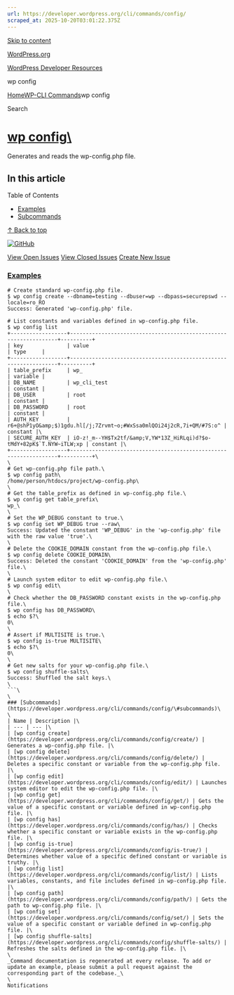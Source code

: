 ```yaml
---
url: https://developer.wordpress.org/cli/commands/config/
scraped_at: 2025-10-20T03:01:22.375Z
---
```


[Skip to content](https://developer.wordpress.org/cli/commands/config/#wp--skip-link--target)

[WordPress.org](https://wordpress.org/)

[WordPress Developer Resources](https://developer.wordpress.org/)

wp config


[Home](https://developer.wordpress.org/)[WP-CLI Commands](https://developer.wordpress.org/cli/commands/)wp config

Search

# [wp config\  <command>](https://developer.wordpress.org/cli/commands/config/)

Generates and reads the wp-config.php file.

## In this article

Table of Contents

- [Examples](https://developer.wordpress.org/cli/commands/config/#examples)
- [Subcommands](https://developer.wordpress.org/cli/commands/config/#subcommands)

[↑ Back to top](https://developer.wordpress.org/cli/commands/config/#wp--skip-link--target)

[![GitHub](https://make.wordpress.org/cli/wp-content/plugins/wporg-cli/assets/images/github-mark.svg)](https://github.com/wp-cli/config-command)

[View Open Issues](https://github.com/login?return_to=%2Fissues%3Fq%3Dlabel%3Acommand%3Aconfig+sort%3Aupdated-desc+org%3Awp-cli+is%3Aopen) [View Closed Issues](https://github.com/login?return_to=%2Fissues%3Fq%3Dlabel%3Acommand%3Aconfig+sort%3Aupdated-desc+org%3Awp-cli+is%3Aclosed) [Create New Issue](https://github.com/wp-cli/config-command/issues/new)

### [Examples](https://developer.wordpress.org/cli/commands/config/\#examples)

```
# Create standard wp-config.php file.
$ wp config create --dbname=testing --dbuser=wp --dbpass=securepswd --locale=ro_RO
Success: Generated 'wp-config.php' file.

# List constants and variables defined in wp-config.php file.
$ wp config list
+------------------+------------------------------------------------------------------+----------+
| key              | value                                                            | type     |
+------------------+------------------------------------------------------------------+----------+
| table_prefix     | wp_                                                              | variable |
| DB_NAME          | wp_cli_test                                                      | constant |
| DB_USER          | root                                                             | constant |
| DB_PASSWORD      | root                                                             | constant |
| AUTH_KEY         | r6+@shP1yO&amp;$)1gdu.hl[/j;7Zrvmt~o;#WxSsa0mlQOi24j2cR,7i+QM/#7S:o^ | constant |\
| SECURE_AUTH_KEY  | iO-z!_m--YH$Tx2tf/&amp;V,YW*13Z_HiRLqi)d?$o-tMdY+82pK$`T.NYW~iTLW;xp | constant |\
+------------------+------------------------------------------------------------------+----------+\
\
# Get wp-config.php file path.\
$ wp config path\
/home/person/htdocs/project/wp-config.php\
\
# Get the table_prefix as defined in wp-config.php file.\
$ wp config get table_prefix\
wp_\
\
# Set the WP_DEBUG constant to true.\
$ wp config set WP_DEBUG true --raw\
Success: Updated the constant 'WP_DEBUG' in the 'wp-config.php' file with the raw value 'true'.\
\
# Delete the COOKIE_DOMAIN constant from the wp-config.php file.\
$ wp config delete COOKIE_DOMAIN\
Success: Deleted the constant 'COOKIE_DOMAIN' from the 'wp-config.php' file.\
\
# Launch system editor to edit wp-config.php file.\
$ wp config edit\
\
# Check whether the DB_PASSWORD constant exists in the wp-config.php file.\
$ wp config has DB_PASSWORD\
$ echo $?\
0\
\
# Assert if MULTISITE is true.\
$ wp config is-true MULTISITE\
$ echo $?\
0\
\
# Get new salts for your wp-config.php file.\
$ wp config shuffle-salts\
Success: Shuffled the salt keys.\
\
```\
\
### [Subcommands](https://developer.wordpress.org/cli/commands/config/\#subcommands)\
\
| Name | Description |\
| --- | --- |\
| [wp config create](https://developer.wordpress.org/cli/commands/config/create/) | Generates a wp-config.php file. |\
| [wp config delete](https://developer.wordpress.org/cli/commands/config/delete/) | Deletes a specific constant or variable from the wp-config.php file. |\
| [wp config edit](https://developer.wordpress.org/cli/commands/config/edit/) | Launches system editor to edit the wp-config.php file. |\
| [wp config get](https://developer.wordpress.org/cli/commands/config/get/) | Gets the value of a specific constant or variable defined in wp-config.php file. |\
| [wp config has](https://developer.wordpress.org/cli/commands/config/has/) | Checks whether a specific constant or variable exists in the wp-config.php file. |\
| [wp config is-true](https://developer.wordpress.org/cli/commands/config/is-true/) | Determines whether value of a specific defined constant or variable is truthy. |\
| [wp config list](https://developer.wordpress.org/cli/commands/config/list/) | Lists variables, constants, and file includes defined in wp-config.php file. |\
| [wp config path](https://developer.wordpress.org/cli/commands/config/path/) | Gets the path to wp-config.php file. |\
| [wp config set](https://developer.wordpress.org/cli/commands/config/set/) | Sets the value of a specific constant or variable defined in wp-config.php file. |\
| [wp config shuffle-salts](https://developer.wordpress.org/cli/commands/config/shuffle-salts/) | Refreshes the salts defined in the wp-config.php file. |\
\
_Command documentation is regenerated at every release. To add or update an example, please submit a pull request against the corresponding part of the codebase._\
\
Notifications